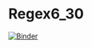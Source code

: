 # Regex6_30
[![Binder](https://mybinder.org/badge_logo.svg)](https://mybinder.org/v2/gh/AnuRuwan/Regex6_30.git/HEAD)
